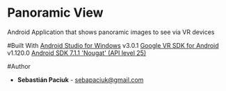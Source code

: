 # Panoramic View
Android Application that shows panoramic images to see via VR devices

#Built With
[Android Studio for Windows](https://developer.android.com/studio/index.html) v3.0.1
[Google VR SDK for Android](https://github.com/googlevr/gvr-android-sdk) v1.120.0
[Android SDK 7.1.1 'Nougat' (API level 25)](https://developer.android.com/about/versions/nougat/android-7.1.html)

#Author
* **Sebastián Paciuk** - <sebapaciuk@gmail.com>
